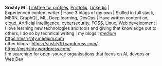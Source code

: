 **Srishty M** | [Linktree for profiles](https://linktr.ee/m_srishty), [Portfolio](https://srishty-portfolio.netlify.app/), [Linkedin](https://www.linkedin.com/in/m-srishty) |<br/> 
Experienced content writer | Have 3 blogs of my own | Skilled in full stack, MERN, GraphQL, ML, Deep learning, DevOps | Have written content on, cloud, Artificial intelligence, cybersecurity, FOSS, Linux, Web development | <br/>
I love learning new technologies and tools and giving that knowledge out to others, I do so by technical writing | my blogs : *[medium](https://msrishty.medium.com)* https://msrishty.medium.com <br/>
other blogs : https://srishty19.wordpress.com/, https://msrishty.wordpress.com/ <br/>
I'm searching for open-source organisations that focus on AI, devops or Web Dev
 
